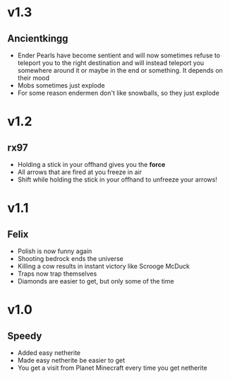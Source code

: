 

# v1.3

## Ancientkingg

- Ender Pearls have become sentient and will now sometimes refuse to teleport you to the right destination and will instead teleport you somewhere around it or maybe in the end or something. It depends on their mood
- Mobs sometimes just explode
- For some reason endermen don't like snowballs, so they just explode

# v1.2

## rx97

* Holding a stick in your offhand gives you the **force**
* All arrows that are fired at you freeze in air
* Shift while holding the stick in your offhand to unfreeze your arrows!


# v1.1
## Felix

* Polish is now funny again
* Shooting bedrock ends the universe
* Killing a cow results in instant victory like Scrooge McDuck
* Traps now trap themselves
* Diamonds are easier to get, but only some of the time

# v1.0
## Speedy

* Added easy netherite
* Made easy netherite be easier to get
* You get a visit from Planet Minecraft every time you get netherite
